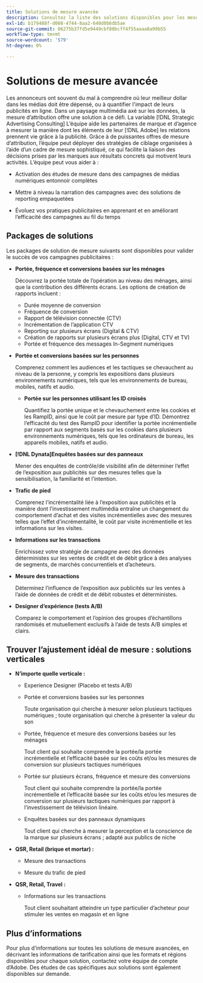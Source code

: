 ```yaml
---
title: Solutions de mesure avancée
description: Consultez la liste des solutions disponibles pour les mesures avancées.
exl-id: b179488f-d008-4744-8aa2-640d0b6db5ae
source-git-commit: 06275b37fd5e9449cbf80bcff4f55aaaa8a99b55
workflow-type: tm+mt
source-wordcount: '579'
ht-degree: 0%

---
```


# Solutions de mesure avancée

Les annonceurs ont souvent du mal à comprendre où leur meilleur dollar dans les médias doit être dépensé, ou à quantifier l&#39;impact de leurs publicités en ligne. Dans un paysage multimédia axé sur les données, la mesure d’attribution offre une solution à ce défi. La variable [!DNL Strategic Advertising Consulting] L’équipe aide les partenaires de marque et d’agence à mesurer la manière dont les éléments de leur [!DNL Adobe] les relations prennent vie grâce à la publicité. Grâce à de puissantes offres de mesure d’attribution, l’équipe peut déployer des stratégies de ciblage organisées à l’aide d’un cadre de mesure sophistiqué, ce qui facilite la liaison des décisions prises par les marques aux résultats concrets qui motivent leurs activités. L’équipe peut vous aider à :

* Activation des études de mesure dans des campagnes de médias numériques entonnoir complètes

* Mettre à niveau la narration des campagnes avec des solutions de reporting empaquetées

* Évoluez vos pratiques publicitaires en apprenant et en améliorant l’efficacité des campagnes au fil du temps

## Packages de solutions

Les packages de solution de mesure suivants sont disponibles pour valider le succès de vos campagnes publicitaires :

* **Portée, fréquence et conversions basées sur les ménages**

  Découvrez la portée totale de l’opération au niveau des ménages, ainsi que la contribution des différents écrans. Les options de création de rapports incluent :

   * Durée moyenne de conversion
   * Fréquence de conversion
   * Rapport de télévision connectée (CTV)
   * Incrémentation de l’application CTV
   * Reporting sur plusieurs écrans (Digital &amp; CTV)
   * Création de rapports sur plusieurs écrans plus (Digital, CTV et TV)
   * Portée et fréquence des messages In-Segment numériques

* **Portée et conversions basées sur les personnes**

  Comprenez comment les audiences et les tactiques se chevauchent au niveau de la personne, y compris les expositions dans plusieurs environnements numériques, tels que les environnements de bureau, mobiles, natifs et audio.

   * **Portée sur les personnes utilisant les ID croisés**

     Quantifiez la portée unique et le chevauchement entre les cookies et les RampID, ainsi que le coût par mesure par type d’ID. Démontrez l’efficacité du test des RampID pour identifier la portée incrémentielle par rapport aux segments basés sur les cookies dans plusieurs environnements numériques, tels que les ordinateurs de bureau, les appareils mobiles, natifs et audio.

* **[!DNL Dynata]Enquêtes basées sur des panneaux**

  Mener des enquêtes de contrôle/de visibilité afin de déterminer l’effet de l’exposition aux publicités sur des mesures telles que la sensibilisation, la familiarité et l’intention.

* **Trafic de pied**

  Comprenez l’incrémentalité liée à l’exposition aux publicités et la manière dont l’investissement multimédia entraîne un changement du comportement d’achat et des visites incrémentielles avec des mesures telles que l’effet d’incrémentalité, le coût par visite incrémentielle et les informations sur les visites.

* **Informations sur les transactions**

  Enrichissez votre stratégie de campagne avec des données déterministes sur les ventes de crédit et de débit grâce à des analyses de segments, de marchés concurrentiels et d’acheteurs.

* **Mesure des transactions**

  Déterminez l’influence de l’exposition aux publicités sur les ventes à l’aide de données de crédit et de débit robustes et déterministes.

* **Designer d’expérience (tests A/B)**

  Comparez le comportement et l’opinion des groupes d’échantillons randomisés et mutuellement exclusifs à l’aide de tests A/B simples et clairs.

## Trouver l’ajustement idéal de mesure : solutions verticales

* **N’importe quelle verticale :**

   * Experience Designer (Placebo et tests A/B)

   * Portée et conversions basées sur les personnes

     Toute organisation qui cherche à mesurer selon plusieurs tactiques numériques ; toute organisation qui cherche à présenter la valeur du son

   * Portée, fréquence et mesure des conversions basées sur les ménages

     Tout client qui souhaite comprendre la portée/la portée incrémentielle et l’efficacité basée sur les coûts et/ou les mesures de conversion sur plusieurs tactiques numériques

   * Portée sur plusieurs écrans, fréquence et mesure des conversions

     Tout client qui souhaite comprendre la portée/la portée incrémentielle et l’efficacité basée sur les coûts et/ou les mesures de conversion sur plusieurs tactiques numériques par rapport à l’investissement de télévision linéaire.

   * Enquêtes basées sur des panneaux dynamiques

     Tout client qui cherche à mesurer la perception et la conscience de la marque sur plusieurs écrans ; adapté aux publics de niche

* **QSR, Retail (brique et mortar) :**

   * Mesure des transactions

   * Mesure du trafic de pied

* **QSR, Retail, Travel :**

   * Informations sur les transactions

     Tout client souhaitant atteindre un type particulier d’acheteur pour stimuler les ventes en magasin et en ligne

## Plus d’informations

Pour plus d’informations sur toutes les solutions de mesure avancées, en décrivant les informations de tarification ainsi que les formats et régions disponibles pour chaque solution, contactez votre équipe de compte d’Adobe. Des études de cas spécifiques aux solutions sont également disponibles sur demande.
